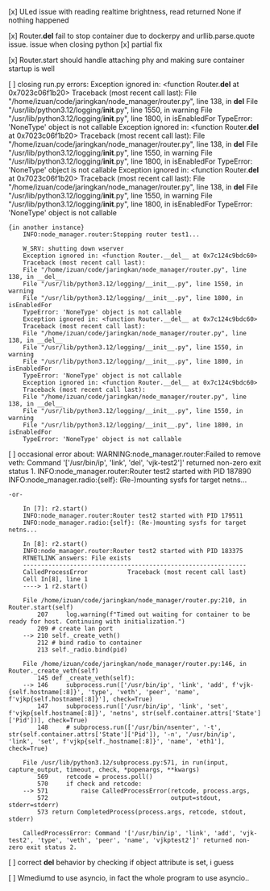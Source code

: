 [x] ULed issue with reading realtime brightness, read returned None if nothing happened

[x] Router.__del__ fail to stop container due to dockerpy and urllib.parse.quote issue. issue when closing python
    [x] partial fix

[x] Router.start should handle attaching phy and making sure container startup is well

[ ] closing run.py errors:
        Exception ignored in: <function Router.__del__ at 0x7023c06f1b20>
        Traceback (most recent call last):
        File "/home/izuan/code/jaringkan/node_manager/router.py", line 138, in __del__
        File "/usr/lib/python3.12/logging/__init__.py", line 1550, in warning
        File "/usr/lib/python3.12/logging/__init__.py", line 1800, in isEnabledFor
        TypeError: 'NoneType' object is not callable
        Exception ignored in: <function Router.__del__ at 0x7023c06f1b20>
        Traceback (most recent call last):
        File "/home/izuan/code/jaringkan/node_manager/router.py", line 138, in __del__
        File "/usr/lib/python3.12/logging/__init__.py", line 1550, in warning
        File "/usr/lib/python3.12/logging/__init__.py", line 1800, in isEnabledFor
        TypeError: 'NoneType' object is not callable
        Exception ignored in: <function Router.__del__ at 0x7023c06f1b20>
        Traceback (most recent call last):
        File "/home/izuan/code/jaringkan/node_manager/router.py", line 138, in __del__
        File "/usr/lib/python3.12/logging/__init__.py", line 1550, in warning
        File "/usr/lib/python3.12/logging/__init__.py", line 1800, in isEnabledFor
        TypeError: 'NoneType' object is not callable

    {in another instance}
        INFO:node_manager.router:Stopping router test1...

        W_SRV: shutting down wserver
        Exception ignored in: <function Router.__del__ at 0x7c124c9bdc60>
        Traceback (most recent call last):
        File "/home/izuan/code/jaringkan/node_manager/router.py", line 138, in __del__
        File "/usr/lib/python3.12/logging/__init__.py", line 1550, in warning
        File "/usr/lib/python3.12/logging/__init__.py", line 1800, in isEnabledFor
        TypeError: 'NoneType' object is not callable
        Exception ignored in: <function Router.__del__ at 0x7c124c9bdc60>
        Traceback (most recent call last):
        File "/home/izuan/code/jaringkan/node_manager/router.py", line 138, in __del__
        File "/usr/lib/python3.12/logging/__init__.py", line 1550, in warning
        File "/usr/lib/python3.12/logging/__init__.py", line 1800, in isEnabledFor
        TypeError: 'NoneType' object is not callable
        Exception ignored in: <function Router.__del__ at 0x7c124c9bdc60>
        Traceback (most recent call last):
        File "/home/izuan/code/jaringkan/node_manager/router.py", line 138, in __del__
        File "/usr/lib/python3.12/logging/__init__.py", line 1550, in warning
        File "/usr/lib/python3.12/logging/__init__.py", line 1800, in isEnabledFor
        TypeError: 'NoneType' object is not callable

[ ] occasional error about:
        WARNING:node_manager.router:Failed to remove veth: Command '['/usr/bin/ip', 'link', 'del', 'vjk-test2']' returned non-zero exit status 1.
        INFO:node_manager.router:Router test2 started with PID 187890
        INFO:node_manager.radio:{self}: (Re-)mounting sysfs for target netns...

    -or-

        In [7]: r2.start()
        INFO:node_manager.router:Router test2 started with PID 179511
        INFO:node_manager.radio:{self}: (Re-)mounting sysfs for target netns...

        In [8]: r2.start()
        INFO:node_manager.router:Router test2 started with PID 183375
        RTNETLINK answers: File exists
        --------------------------------------------------------------
        CalledProcessError           Traceback (most recent call last)
        Cell In[8], line 1
        ----> 1 r2.start()

        File /home/izuan/code/jaringkan/node_manager/router.py:210, in Router.start(self)
            207     log.warning(f"Timed out waiting for container to be ready for host. Continuing with initialization.")
            209 # create lan port
        --> 210 self._create_veth()
            212 # bind radio to container
            213 self._radio.bind(pid)

        File /home/izuan/code/jaringkan/node_manager/router.py:146, in Router._create_veth(self)
            145 def _create_veth(self):
        --> 146     subprocess.run(['/usr/bin/ip', 'link', 'add', f'vjk-{self.hostname[:8]}', 'type', 'veth', 'peer', 'name', f'vjkp{self.hostname[:8]}'], check=True)
            147     subprocess.run(['/usr/bin/ip', 'link', 'set', f'vjkp{self.hostname[:8]}', 'netns', str(self.container.attrs['State']['Pid'])], check=True)
            148     # subprocess.run(['/usr/bin/nsenter', '-t', str(self.container.attrs['State']['Pid']), '-n', '/usr/bin/ip', 'link', 'set', f'vjkp{self._hostname[:8]}', 'name', 'eth1'], check=True)

        File /usr/lib/python3.12/subprocess.py:571, in run(input, capture_output, timeout, check, *popenargs, **kwargs)
            569     retcode = process.poll()
            570     if check and retcode:
        --> 571         raise CalledProcessError(retcode, process.args,
            572                                  output=stdout, stderr=stderr)
            573 return CompletedProcess(process.args, retcode, stdout, stderr)

        CalledProcessError: Command '['/usr/bin/ip', 'link', 'add', 'vjk-test2', 'type', 'veth', 'peer', 'name', 'vjkptest2']' returned non-zero exit status 2.

[ ] correct __del__ behavior by checking if object attribute is set, i guess

[ ] Wmediumd to use asyncio, in fact the whole program to use asyncio..